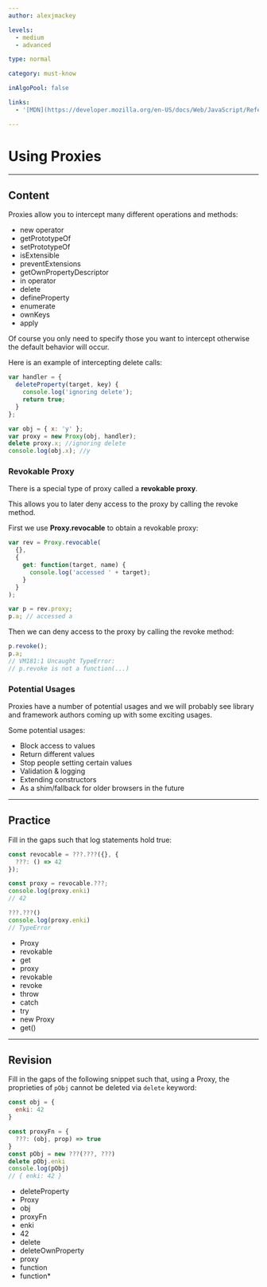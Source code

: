 ```yaml
---
author: alexjmackey

levels:
  - medium
  - advanced

type: normal

category: must-know

inAlgoPool: false

links:
  - '[MDN](https://developer.mozilla.org/en-US/docs/Web/JavaScript/Reference/Global_Objects/Proxy){website}'

---
```


# Using Proxies

---

## Content

Proxies allow you to intercept many different operations and methods:

- new operator
- getPrototypeOf
- setPrototypeOf
- isExtensible
- preventExtensions
- getOwnPropertyDescriptor
- in operator
- delete
- defineProperty
- enumerate
- ownKeys
- apply

Of course you only need to specify those you want to intercept otherwise the default behavior will occur.

Here is an example of intercepting delete calls:

```javascript
var handler = {
  deleteProperty(target, key) {
    console.log('ignoring delete');
    return true;
  }
};

var obj = { x: 'y' };
var proxy = new Proxy(obj, handler);
delete proxy.x; //ignoring delete
console.log(obj.x); //y
```

### Revokable Proxy

There is a special type of proxy called a **revokable proxy**.

This allows you to later deny access to the proxy by calling the revoke method.

First we use **Proxy.revocable** to obtain a revokable proxy:

```javascript
var rev = Proxy.revocable(
  {},
  {
    get: function(target, name) {
      console.log('accessed ' + target);
    }
  }
);

var p = rev.proxy;
p.a; // accessed a
```

Then we can deny access to the proxy by calling the revoke method:

```javascript
p.revoke();
p.a;
// VM181:1 Uncaught TypeError:
// p.revoke is not a function(...)
```

### Potential Usages

Proxies have a number of potential usages and we will probably see library and framework authors coming up with some exciting usages.

Some potential usages:

- Block access to values
- Return different values
- Stop people setting certain values
- Validation & logging
- Extending constructors
- As a shim/fallback for older browsers in the future

---

## Practice

Fill in the gaps such that log statements hold true:

```javascript
const revocable = ???.???({}, {
  ???: () => 42
});

const proxy = revocable.???;
console.log(proxy.enki)
// 42

???.???()
console.log(proxy.enki)
// TypeError
```

- Proxy
- revokable
- get
- proxy
- revokable
- revoke
- throw
- catch
- try
- new Proxy
- get()

---

## Revision

Fill in the gaps of the following snippet such that, using a Proxy, the proprieties of `pObj` cannot be deleted via `delete` keyword:

```javascript
const obj = {
  enki: 42
}

const proxyFn = {
  ???: (obj, prop) => true
}
const pObj = new ???(???, ???)
delete pObj.enki
console.log(pObj)
// { enki: 42 }
```

- deleteProperty
- Proxy
- obj
- proxyFn
- enki
- 42
- delete
- deleteOwnProperty
- proxy
- function
- function\*
